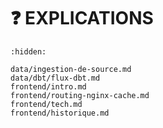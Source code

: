 # ❓ EXPLICATIONS

```{toctree}
:hidden:

data/ingestion-de-source.md
data/dbt/flux-dbt.md
frontend/intro.md
frontend/routing-nginx-cache.md
frontend/tech.md
frontend/historique.md
```